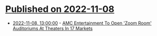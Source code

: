 # [Published on 2022-11-08](index.md)

* [2022-11-08, 13:00:00](https://entertainment.slashdot.org/story/22/11/07/2241221/amc-entertainment-to-open-zoom-room-auditoriums-at-theaters-in-17-markets?utm_source=rss1.0mainlinkanon&utm_medium=feed) - [AMC Entertainment To Open 'Zoom Room' Auditoriums At Theaters In 17 Markets](https://entertainment.slashdot.org/story/22/11/07/2241221/amc-entertainment-to-open-zoom-room-auditoriums-at-theaters-in-17-markets?utm_source=rss1.0mainlinkanon&utm_medium=feed)
